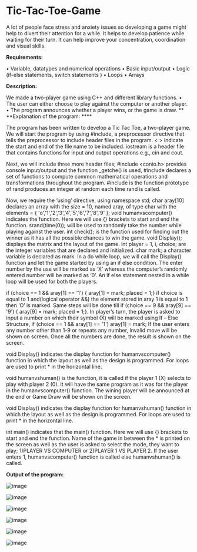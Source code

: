 # Tic-Tac-Toe-Game
A lot of people face stress and anxiety issues so developing a game might help to divert their attention for a while. It helps to develop patience while waiting for their turn.  It can help improve your concentration, coordination and visual skills.

**Requirements:**

•	Variable, datatypes and numerical operations 
•	Basic input/output
•	Logic (if-else statements, switch statements )
•	Loops
•	Arrays

**Description:**

We made a two-player game using C++ and different library functions.
•	The user can either choose to play against the computer or another player.
•	The program announces whether a player wins, or the game is draw.
**
**Explanation of the program: ****

The program has been written to develop a Tic Tac Toe, a two-player game. We will start the program by using #include, a preprocessor directive that tells the preprocessor to include header files in the program. < > indicate the start and end of the file name to be included. iostream is a header file that contains functions for input and output operations e.g., cin and cout. 

Next, we will include three more header files; #include <conio.h> provides console input/output and the function _getche() is used, #include <cmath> declares a set of functions to compute common mathematical operations and transformations throughout the program. #include <cstdlib> is the function prototype of rand produces an integer at random each time rand is called.
  
Now, we require the ‘using’ directive,
using namespace std;
char aray[10]  declares an array with the  size = 10, named  aray, of type char with the elements = { 'o','1','2','3','4','5','6','7','8','9' };
void humanvscomputer() indicates the function. Here we will use {} brackets to start and end the function.  srand(time(0)); will be used to randomly take the number while playing against the user.  int check(); is the function used for finding out the winner as it has all the possible chances to win the game. void Display(); displays the matrix and the layout of the game.  int player = 1, i, choice; are the integer variables that are declared and initialized. char mark; a character variable is declared as mark. In a do while loop, we will call the Display() function and let the game started by using an if else condition. The enter number by the use will be marked as ‘X’ whereas the computer’s randomly entered number will be marked as ‘0’. An if else statement nested in a while loop will be used for both the players. 
  
if (choice == 1 && aray[1] == '1') { aray[1] = mark; placed = 1;} if choice is equal to 1 and(logical operator &&) the element stored in aray 1 is equal to 1 then ‘O’ is marked. Same steps will be done till  if (choice == 9 && aray[9] == '9') { aray[9] = mark; placed = 1;}. In player’s turn, the player is asked to input a number on which their symbol (X) will be marked using If – Else Structure, if (choice == 1 && aray[1] == '1') aray[1] = mark; If the user enters any  number other than 1-9 or repeats any number, Invalid move will be shown on screen. Once all the numbers are done, the result is shown on the screen. 

void Display() indicates the display function for humanvscomputer() function in which the layout as well as the design is programmed. For loops are used to print * in the horizontal line.

void humanvshuman() is the function, it is called if the player 1 (X) selects to play with player 2 (0). It will have the same program as it was for the player in the humanvscomputer() function. The wining player will be announced at the end or Game Draw  will be shown on the screen.

void Display() indicates the display function for humanvshuman() function in which the layout as well as the design is programmed. For loops are used to print * in the horizontal line.

int main() indicates that the main() function. Here we will use {} brackets to start and end the function. Name of the game in between the * is printed on the screen as well as the user is asked to select the mode, they want to play; 1)PLAYER VS COMPUTER or 2)PLAYER 1 VS PLAYER 2.  If the user enters 1, humanvscomputer() function is called else humanvshuman() is called.

****Output of the program:****

![image](https://user-images.githubusercontent.com/92652883/193619213-37288f3d-3190-4b37-a9e1-8ae292a67d5f.png)

![image](https://user-images.githubusercontent.com/92652883/193619280-88ce98d3-21ec-4334-8578-51ad7b2032db.png)

![image](https://user-images.githubusercontent.com/92652883/193619336-9c8b2602-3f62-4e68-884a-e1f9474048e6.png)

![image](https://user-images.githubusercontent.com/92652883/193619391-9689067c-a675-486c-864f-53cdd07e2c32.png)

![image](https://user-images.githubusercontent.com/92652883/193619446-f9da7590-bb51-453a-9a63-0565dc39c42c.png)

![image](https://user-images.githubusercontent.com/92652883/193619490-f6d42868-9a63-4d32-9971-97dd28919dc0.png)




